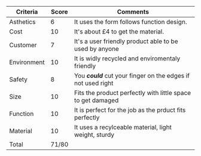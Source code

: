 Criteria | Score | Comments
---------|-------|---------
Asthetics | 6 | It uses the form follows  function design.
Cost | 10 | It's about £4 to get the material.
Customer | 7 | It's a user friendly product able to be used by anyone
Environment | 10 | It is widly recycled and enviromentaly friendly
Safety | 8 | You ***could*** cut your finger on the edges if not used right
Size | 10 | Fits the product perfectly with little space to get damaged
Function | 10 | It is perfect for the job as the prduct fits perfectly
Material | 10 | It uses a recylceable material, light weight, sturdy
Total | 71/80 | 